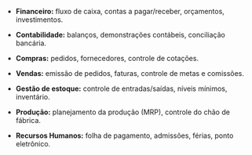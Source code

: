 
- **Financeiro:** fluxo de caixa, contas a pagar/receber, orçamentos, investimentos.
    
- **Contabilidade:** balanços, demonstrações contábeis, conciliação bancária.
    
- **Compras:** pedidos, fornecedores, controle de cotações.
    
- **Vendas:** emissão de pedidos, faturas, controle de metas e comissões.
    
- **Gestão de estoque:** controle de entradas/saídas, níveis mínimos, inventário.
    
- **Produção:** planejamento da produção (MRP), controle do chão de fábrica.
    
- **Recursos Humanos:** folha de pagamento, admissões, férias, ponto eletrônico.
